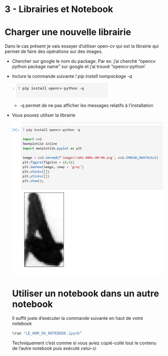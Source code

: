 # 3 - Librairies et Notebook

# Charger une nouvelle librairie

Dans le cas présent je vais essayer d’utiliser open-cv qui est la librairie qui permet de faire des opérations sur des images.

- Chercher sur google le nom du package. Par ex: j’ai cherché “opencv python package name” sur google et j’ai trouvé “opencv-python’
- Inclure la commande suivante *! pip install nompackage -q*
    
    ![Untitled](3%20-%20Librairies%20et%20Notebook%208340cd8bdc2841898c2a50a1c86ccf8f/Untitled.png)
    
    - -q permet de ne pas afficher les messages relatifs à l’installation
- Vous pouvez utiliser la librairie
    
    ![Untitled](3%20-%20Librairies%20et%20Notebook%208340cd8bdc2841898c2a50a1c86ccf8f/Untitled%201.png)
    
    # Utiliser un notebook dans un autre notebook
    
    Il suffit juste d’exécuter la commande suivante en haut de votre notebook
    
    ```jsx
    %run "LE_NOM_DU_NOTEBOOK.ipynb”
    ```
    
    Techniquement c’est comme si vous aviez copié-collé tout le contenu de l’autre notebook puis exécuté celui-ci
